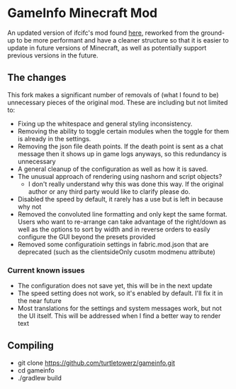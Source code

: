 # GameInfo Minecraft Mod
An updated version of ifcifc's mod found [here](https://gitlab.com/ifcifc94/gameinfo-mod), reworked from the ground-up to be more performant and have a cleaner structure so that it is easier to update in future versions of Minecraft, as well as potentially support previous versions in the future.

## The changes
This fork makes a significant number of removals of (what I found to be) unnecessary pieces of the original mod. These are including but not limited to:
- Fixing up the whitespace and general styling inconsistency.
- Removing the ability to toggle certain modules when the toggle for them is already in the settings.
- Removing the json file death points. If the death point is sent as a chat message then it shows up in game logs anyways, so this redundancy is unnecessary
- A general cleanup of the configuration as well as how it is saved.
- The unusual approach of rendering using nashorn and script objects?
    - I don't really understand why this was done this way. If the original author or any third party would like to clarify please do.
- Disabled the speed by default, it rarely has a use but is left in because why not
- Removed the convoluted line formatting and only kept the same format. Users who want to re-arrange can take advantage of the right/down as well as the options to sort by width and in reverse orders to easily configure the GUI beyond the presets provided
- Removed some configuratioin settings in fabric.mod.json that are deprecated (such as the clientsideOnly cusotm modmenu attribute)

### Current known issues
- The configuration does not save yet, this will be in the next update
- The speed setting does not work, so it's enabled by default. I'll fix it in the near future
- Most translations for the settings and system messages work, but not the UI itself. This will be addressed when I find a better way to render text

## Compiling
- git clone https://github.com/turtletowerz/gameinfo.git
- cd gameinfo
- ./gradlew build

